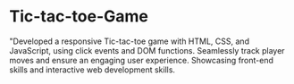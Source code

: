 # Tic-tac-toe-Game
 "Developed a responsive Tic-tac-toe game with HTML, CSS, and JavaScript, using click events and DOM functions. Seamlessly track player moves and ensure an engaging user experience.  Showcasing front-end skills and  interactive web development skills.
